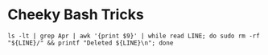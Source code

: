 # Cheeky Bash Tricks

```
ls -lt | grep Apr | awk '{print $9}' | while read LINE; do sudo rm -rf "${LINE}/" && printf "Deleted ${LINE}\n"; done
```
